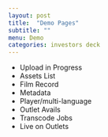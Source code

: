```yaml
---
layout: post
title:  "Demo Pages"
subtitle: ""
menu: Demo
categories: investors deck
---
```

* Upload in Progress
* Assets List
* Film Record
* Metadata
* Player/multi-language
* Outlet Avails
* Transcode Jobs
* Live on Outlets

<!--more-->

